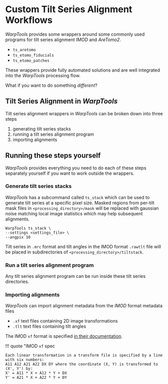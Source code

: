 # Custom Tilt Series Alignment Workflows

*WarpTools* provides some wrappers around some commonly used programs for
tilt series alignment *IMOD* and *AreTomo2*.

- `ts_aretomo`
- `ts_etomo_fiducials`
- `ts_etomo_patches`

These wrappers provide fully automated solutions and are well integrated into the
*WarpTools* processing flow. 

What if you want to do something *different*?

## Tilt Series Alignment in *WarpTools*

Tilt series alignment wrappers in *WarpTools* can be broken down into three steps

1. generating tilt series stacks
2. running a tilt series alignment program
3. importing alignments

## Running these steps yourself

*WarpTools* provides everything you need to do each of these steps separately yourself
if you want to work outside the wrappers.

### Generate tilt series stacks

*WarpTools* has a subcommand called `ts_stack` which can be used to generate tilt series
at a specific pixel size.
Masked regions from per-tilt mask files in `<processing_directory>/mask` will be
replaced with gaussian noise matching local image statistics which may help subsequent
alignments.

```shell
WarpTools ts_stack \
--settings <settings_file> \
--angpix 10
```

Tilt series in `.mrc` format and tilt angles in the IMOD format
`.rawtlt` file will be placed in subdirectories of `<processing_directory>/tiltstack`.

### Run a tilt series alignment program

Any tilt series alignment program can be run inside these tilt series directories.

### Importing alignments

*WarpTools* can import alignment metadata from the *IMOD* format metadata files
- `.xf` text files containing 2D image transformations
- `.tlt` text files containing tilt angles

The IMOD `xf` format is specified 
[in their documentation](https://bio3d.colorado.edu/imod/doc/man/xfmodel.html#transforming_models).

!!! quote "IMOD `xf` spec

    Each linear transformation in a transform file is specified by a line
    with six numbers:
    A11 A12 A21 A22 DX DY where the coordinate (X, Y) is transformed to
    (X', Y') by:
    X' = A11 * X + A12 * Y + DX
    Y' = A21 * X + A22 * Y + DY

